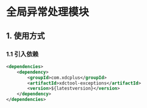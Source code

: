 # 全局异常处理模块

## 1. 使用方式
### 1.1 引入依赖
```xml
<dependencies>
    <dependency>
        <groupId>com.xdcplus</groupId>
        <artifactId>xdctool-exceptions</artifactId>
        <version>${latestversion}</version>
    </dependency>
</dependencies>
```















